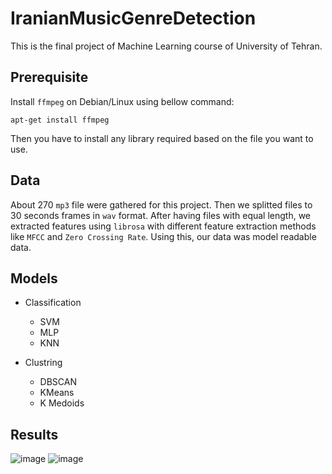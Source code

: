 # IranianMusicGenreDetection
This is the final project of Machine Learning course of University of Tehran.

## Prerequisite

Install `ffmpeg` on Debian/Linux using bellow command:
```
apt-get install ffmpeg 
```

Then you have to install any library required based on the file you want to use.

## Data
About 270 `mp3` file were gathered for this project. Then we splitted files to 30 seconds frames in `wav` format.
After having files with equal length, we extracted features using `librosa` with different feature extraction methods like `MFCC` and `Zero Crossing Rate`.
Using this, our data was model readable data.

## Models
* Classification
  * SVM
  * MLP
  * KNN

* Clustring
  * DBSCAN
  * KMeans
  * K Medoids

## Results
![image](https://user-images.githubusercontent.com/50926437/151443349-4580d546-9b2e-4828-aca7-1e3d9205cc2f.png)
![image](https://user-images.githubusercontent.com/50926437/151443359-971bf895-8b7e-46ca-a928-f8cbb8ffc9ff.png)
